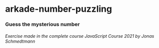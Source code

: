 # arkade-number-puzzling
### Guess the mysterious number

###### Exercise made in the complete course JavaScript Course 2021 by Jonas Schmedtmann
